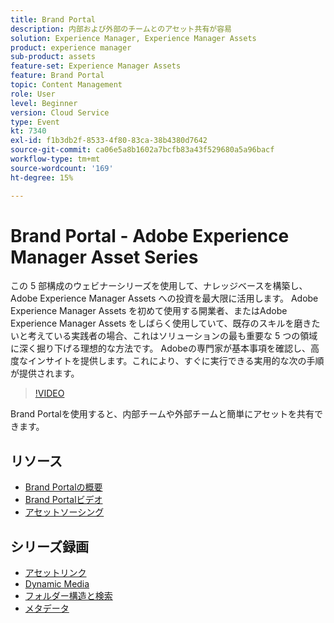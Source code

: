 ```yaml
---
title: Brand Portal
description: 内部および外部のチームとのアセット共有が容易
solution: Experience Manager, Experience Manager Assets
product: experience manager
sub-product: assets
feature-set: Experience Manager Assets
feature: Brand Portal
topic: Content Management
role: User
level: Beginner
version: Cloud Service
type: Event
kt: 7340
exl-id: f1b3db2f-8533-4f80-83ca-38b4380d7642
source-git-commit: ca06e5a8b1602a7bcfb83a43f529680a5a96bacf
workflow-type: tm+mt
source-wordcount: '169'
ht-degree: 15%

---
```


# Brand Portal - Adobe Experience Manager Asset Series

この 5 部構成のウェビナーシリーズを使用して、ナレッジベースを構築し、Adobe Experience Manager Assets への投資を最大限に活用します。 Adobe Experience Manager Assets を初めて使用する開業者、またはAdobe Experience Manager Assets をしばらく使用していて、既存のスキルを磨きたいと考えている実践者の場合、これはソリューションの最も重要な 5 つの領域に深く掘り下げる理想的な方法です。 Adobeの専門家が基本事項を確認し、高度なインサイトを提供します。これにより、すぐに実行できる実用的な次の手順が提供されます。

>[!VIDEO](https://video.tv.adobe.com/v/332133/?quality=12&learn=on&hidetitle=true)

Brand Portalを使用すると、内部チームや外部チームと簡単にアセットを共有できます。

## リソース

* [Brand Portalの概要](https://experienceleague.adobe.com/docs/experience-manager-brand-portal/using/introduction/brand-portal.html?lang=ja)
* [Brand Portalビデオ](https://experienceleague.adobe.com/docs/experience-manager-learn/assets/sharing/brand-portal/brand-portal.html)
* [アセットソーシング](https://experienceleague.adobe.com/docs/experience-manager-brand-portal/using/asset-sourcing-in-brand-portal/brand-portal-asset-sourcing.html?lang=ja)

## シリーズ録画

* [アセットリンク](asset-link.md)
* [Dynamic Media](dynamic-media.md)
* [フォルダー構造と検索](folder-structure-search.md)
* [メタデータ](metadata.md)

